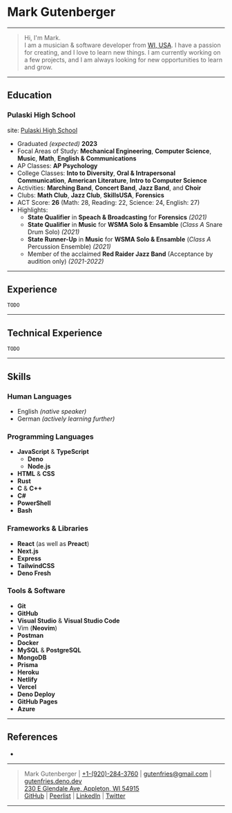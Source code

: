 # Mark Gutenberger

<!-- ![Photo of Mark Gutenberger](/static/images/mark-gutenberger-01.jpg) -->

---

> Hi, I'm Mark.
\
>I am a musician & software developer from [WI, USA](https://www.google.com/maps/place/Wisconsin/).
>I have a passion for creating, and I love to learn new things.
>I am currently working on a few projects, and I am always looking for new opportunities to learn and grow.

----

## Education

### Pulaski High School

site: [Pulaski High School](https://www.pulaskischools.org/)

- Graduated _(expected)_ **2023**
- Focal Areas of Study: **Mechanical Engineering**, **Computer Science**, **Music**, **Math**, **English & Communications**
- AP Classes: **AP Psychology**
- College Classes: **Into to Diversity**, **Oral & Intrapersonal Communication**, **American Literature**, **Intro to Computer Science**
- Activities: **Marching Band**, **Concert Band**, **Jazz Band**, and **Choir**
- Clubs: **Math Club**, **Jazz Club**, **SkillsUSA**, **Forensics**
- ACT Score: **26** (Math: 28, Reading: 22, Science: 24, English: 27)
- Highlights:
	- **State Qualifier** in **Speach & Broadcasting** for **Forensics** _(2021)_
	- **State Qualifier** in **Music** for **WSMA Solo & Ensamble** (_Class A_ Snare Drum Solo) _(2021)_
	- **State Runner-Up** in **Music** for **WSMA Solo & Ensamble** (_Class A_ Percussion Ensemble) _(2021)_
	- Member of the acclaimed **Red Raider Jazz Band** (Acceptance by audition only) _(2021-2022)_


---
## Experience

`TODO`

---

## Technical Experience

`TODO`

---

## Skills

### Human Languages

* English _(native speaker)_
* German _(actively learning further)_

### Programming Languages

- **JavaScript** & **TypeScript**
	- **Deno**
	- **Node.js**
- **HTML** & **CSS**
- **Rust**
- **C** & **C++**
- **C#**
- **PowerShell**
- **Bash**

### Frameworks & Libraries

- **React** (as well as **Preact**)
- **Next.js**
- **Express**
- **TailwindCSS**
- **Deno Fresh**

### Tools & Software

- **Git**
- **GitHub**
- **Visual Studio** & **Visual Studio Code**
- Vim (**Neovim**)
- **Postman**
- **Docker**
- **MySQL** & **PostgreSQL**
- **MongoDB**
- **Prisma**
- **Heroku**
- **Netlify**
- **Vercel**
- **Deno Deploy**
- **GitHub Pages**
- **Azure**

---

## References

- 

---

> Mark Gutenberger | [+1-(920)-284-3760](tel:+1-(920)-284-3760) | <gutenfries@gmail.com> | [gutenfries.deno.dev](https://gutenfries.deno.dev)
\
> [230 E Glendale Ave, Appleton, WI 54915](https://www.google.com/maps/place/230+E+Glendale+Ave,+Appleton,+WI+54911/)
\
> [GitHub](https://github.com/gutenfries) | [Peerlist](https://peerlist.io/gutenfries) | [LinkedIn](https://www.linkedin.com/in/gutenfries/) | [Twitter](https://twitter.com/gutenfries)
---
